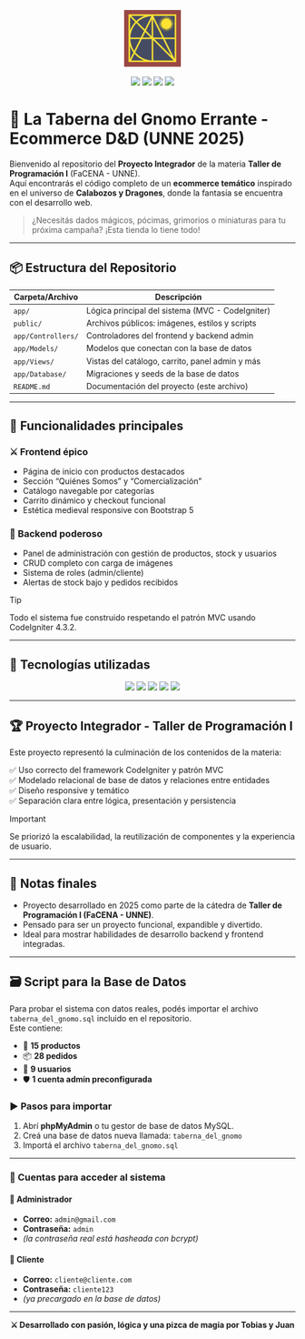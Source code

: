 <p align="center">
  <img src="./assets/facena.png" alt="Logo de FACENA" width="100"/>
</p>

<p align="center">
  <img src="https://img.shields.io/badge/PHP-777BB4?style=for-the-badge&logo=php&logoColor=white"/>
  <img src="https://img.shields.io/badge/CodeIgniter-EE4623?style=for-the-badge&logo=codeigniter&logoColor=white"/>
  <img src="https://img.shields.io/badge/UNNE-Taller_de_Programación_I-blue?style=for-the-badge"/>
  <img src="https://img.shields.io/badge/Estado-EnCurso-black?style=for-the-badge"/>
</p>

# 🐲 La Taberna del Gnomo Errante - Ecommerce D&D (UNNE 2025)

Bienvenido al repositorio del **Proyecto Integrador** de la materia **Taller de Programación I** (FaCENA - UNNE).  
Aquí encontrarás el código completo de un **ecommerce temático** inspirado en el universo de **Calabozos y Dragones**, donde la fantasía se encuentra con el desarrollo web.

> ¿Necesitás dados mágicos, pócimas, grimorios o miniaturas para tu próxima campaña? ¡Esta tienda lo tiene todo!

---

## 📦 Estructura del Repositorio

| Carpeta/Archivo       | Descripción |
|----------------------|-------------|
| `app/`               | Lógica principal del sistema (MVC - CodeIgniter) |
| `public/`            | Archivos públicos: imágenes, estilos y scripts |
| `app/Controllers/`   | Controladores del frontend y backend admin |
| `app/Models/`        | Modelos que conectan con la base de datos |
| `app/Views/`         | Vistas del catálogo, carrito, panel admin y más |
| `app/Database/`      | Migraciones y seeds de la base de datos |
| `README.md`          | Documentación del proyecto (este archivo) |

---

## 🚀 Funcionalidades principales

### ⚔️ Frontend épico
- Página de inicio con productos destacados
- Sección “Quiénes Somos” y “Comercialización”
- Catálogo navegable por categorías
- Carrito dinámico y checkout funcional
- Estética medieval responsive con Bootstrap 5

### 🧙 Backend poderoso
- Panel de administración con gestión de productos, stock y usuarios
- CRUD completo con carga de imágenes
- Sistema de roles (admin/cliente)
- Alertas de stock bajo y pedidos recibidos

> [!TIP]
> Todo el sistema fue construido respetando el patrón MVC usando CodeIgniter 4.3.2.

---

## 🧰 Tecnologías utilizadas

<p align="center">
  <img src="https://img.shields.io/badge/PHP-777BB4?style=for-the-badge&logo=php&logoColor=white"/>
  <img src="https://img.shields.io/badge/CodeIgniter-EE4623?style=for-the-badge&logo=codeigniter&logoColor=white"/>
  <img src="https://img.shields.io/badge/Bootstrap-7952B3?style=for-the-badge&logo=bootstrap&logoColor=white"/>
  <img src="https://img.shields.io/badge/MySQL-4479A1?style=for-the-badge&logo=mysql&logoColor=white"/>
  <img src="https://img.shields.io/badge/Git-F05032?style=for-the-badge&logo=git&logoColor=white"/>
</p>

---

## 🏆 Proyecto Integrador - Taller de Programación I

Este proyecto representó la culminación de los contenidos de la materia:

✅ Uso correcto del framework CodeIgniter y patrón MVC  
✅ Modelado relacional de base de datos y relaciones entre entidades  
✅ Diseño responsive y temático  
✅ Separación clara entre lógica, presentación y persistencia  

> [!IMPORTANT]
> Se priorizó la escalabilidad, la reutilización de componentes y la experiencia de usuario.

---

## 📌 Notas finales

- Proyecto desarrollado en 2025 como parte de la cátedra de **Taller de Programación I (FaCENA - UNNE)**.
- Pensado para ser un proyecto funcional, expandible y divertido.
- Ideal para mostrar habilidades de desarrollo backend y frontend integradas.

---

## 🗃️ Script para la Base de Datos

Para probar el sistema con datos reales, podés importar el archivo `taberna_del_gnomo.sql` incluido en el repositorio.  
Este contiene:

- 🧪 **15 productos**
- 📦 **28 pedidos**
- 👥 **9 usuarios**
- 🛡️ **1 cuenta admin preconfigurada**

### ▶️ Pasos para importar

1. Abrí **phpMyAdmin** o tu gestor de base de datos MySQL.
2. Creá una base de datos nueva llamada: `taberna_del_gnomo`
3. Importá el archivo `taberna_del_gnomo.sql`

---

### 🔐 Cuentas para acceder al sistema

#### 👑 Administrador
- **Correo:** `admin@gmail.com`
- **Contraseña:** `admin`  
- *(la contraseña real está hasheada con bcrypt)*

#### 🙋 Cliente
- **Correo:** `cliente@cliente.com`
- **Contraseña:** `cliente123`  
- *(ya precargado en la base de datos)*

---

<p align="center"><b>⚔️ Desarrollado con pasión, lógica y una pizca de magia por Tobias y Juan</b></p>
